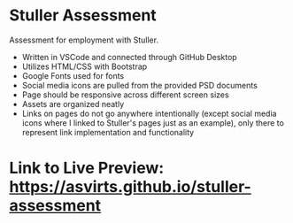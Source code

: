 # Stuller Assessment

 Assessment for employment with Stuller.
 
 - Written in VSCode and connected through GitHub Desktop
 - Utilizes HTML/CSS with Bootstrap
 - Google Fonts used for fonts
 - Social media icons are pulled from the provided PSD documents
 - Page should be responsive across different screen sizes
 - Assets are organized neatly
 - Links on pages do not go anywhere intentionally (except social media icons where I linked to Stuller's pages just as an example), only there to represent link implementation and functionality

# Link to Live Preview: https://asvirts.github.io/stuller-assessment
